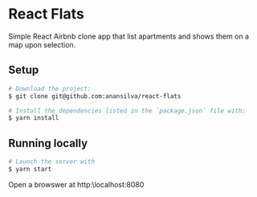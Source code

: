 # React Flats

Simple React Airbnb clone app that list apartments and shows them on a map upon selection.

## Setup

```bash
# Download the project:
$ git clone git@github.com:anansilva/react-flats

# Install the dependencies listed in the `package.json` file with:
$ yarn install
```

## Running locally

```bash
# Launch the server with
$ yarn start
```

Open a browswer at http:\\localhost:8080
